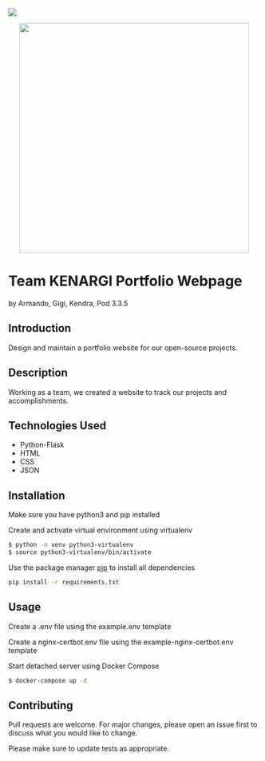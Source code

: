 <img src=https://img.shields.io/github/license/kendrajmoore/hackathon-portfolio>
<p align="center">
 <img width="460" src="https://user-images.githubusercontent.com/51943194/121562739-98dd0680-c9ce-11eb-897a-579780e50c9a.jpg">
</p>

# Team KENARGI Portfolio Webpage
by Armando, Gigi, Kendra, Pod 3.3.5

## Introduction

Design and maintain a portfolio website for our open-source projects.

## Description

Working as a team, we created a website to track our projects and accomplishments. 

## Technologies Used

- Python-Flask
- HTML
- CSS
- JSON

## Installation

Make sure you have python3 and pip installed


Create and activate virtual environment using virtualenv
```bash
$ python -m venv python3-virtualenv
$ source python3-virtualenv/bin/activate
```

Use the package manager [pip](https://pip.pypa.io/en/stable/) to install all dependencies

```bash
pip install -r requirements.txt
```

## Usage

Create a .env file using the example.env template

Create a nginx-certbot.env file using the example-nginx-certbot.env template


Start detached server using Docker Compose
```bash
$ docker-compose up -d
```
## Contributing
Pull requests are welcome. For major changes, please open an issue first to discuss what you would like to change.

Please make sure to update tests as appropriate.
